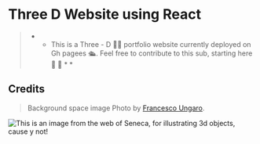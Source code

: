 # **Three D Website using React**

> * * This is a Three - D 🤦‍♂️ portfolio website currently deployed on Gh pagees 🛳️. Feel free to contribute to this sub, starting here 🤙 💠  * *


## **Credits** 

> Background space image Photo by [Francesco Ungaro](https://www.pexels.com/photo/starry-sky-998641/). 


![This is an image from the web of Seneca, for illustrating 3d objects, cause y not!](https://m.media-amazon.com/images/I/416NAHJ2+ES._AC_SX679_.jpg)


